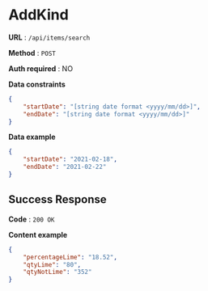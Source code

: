 # AddKind

**URL** : `/api/items/search`

**Method** : `POST`

**Auth required** : NO

**Data constraints**

```json
{
    "startDate": "[string date format <yyyy/mm/dd>]",
    "endDate": "[string date format <yyyy/mm/dd>]"
}
```

**Data example**

```json
{
    "startDate": "2021-02-18",
    "endDate": "2021-02-22"
}
```

## Success Response

**Code** : `200 OK`

**Content example**

```json
{
    "percentageLime": "18.52",
    "qtyLime": "80",
    "qtyNotLime": "352"
}
```
